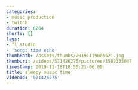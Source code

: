 ```yaml
---
categories:
- music production
- twitch
duration: 6264
shorts: []
tags:
- fl studio
- 'song: time echo'
thumbPath: /assets/thumbs/20191119005521.jpg
thumbUri: /videos/571426275/pictures/1583335047
timestamp: 2019-11-18T18:55:21-06:00
title: sleepy music time
videoId: '571426275'
---
```

